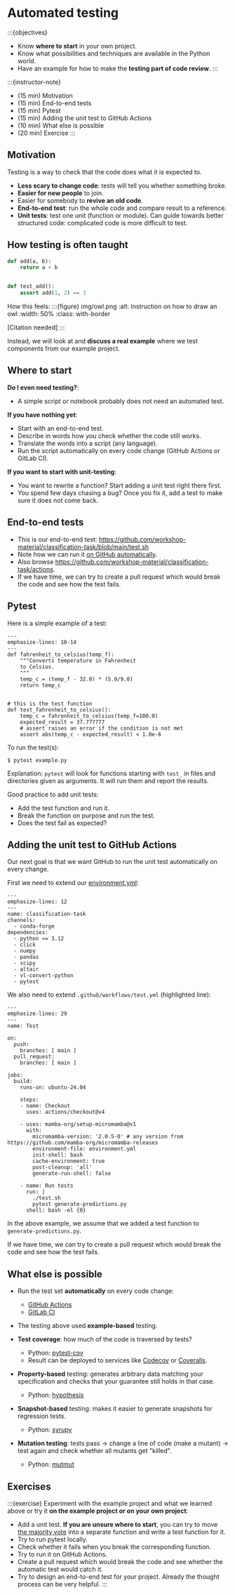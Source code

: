 # Automated testing

:::{objectives}
- Know **where to start** in your own project.
- Know what possibilities and techniques are available in the Python world.
- Have an example for how to make the **testing part of code review**.
:::

:::{instructor-note}
- (15 min) Motivation
- (15 min) End-to-end tests
- (15 min) Pytest
- (15 min) Adding the unit test to GitHub Actions
- (10 min) What else is possible
- (20 min) Exercise
:::


## Motivation

Testing is a way to check that the code does what it is expected to.

- **Less scary to change code**: tests will tell you whether something broke.
- **Easier for new people** to join.
- Easier for somebody to **revive an old code**.
- **End-to-end test**: run the whole code and compare result to a reference.
- **Unit tests**: test one unit (function or module). Can guide towards better
  structured code: complicated code is more difficult to test.


## How testing is often taught

```python
def add(a, b):
    return a + b


def test_add():
    assert add(1, 2) == 3
```

How this feels:
:::{figure} img/owl.png
:alt: Instruction on how to draw an owl
:width: 50%
:class: with-border

[Citation needed]
:::

Instead, we will look at and **discuss a real example** where we test components
from our example project.


## Where to start

**Do I even need testing?**:
- A simple script or notebook probably does not need an automated test.

**If you have nothing yet**:
- Start with an end-to-end test.
- Describe in words how *you* check whether the code still works.
- Translate the words into a script (any language).
- Run the script automatically on every code change (GitHub Actions or GitLab CI).

**If you want to start with unit-testing**:
- You want to rewrite a function? Start adding a unit test right there first.
- You spend few days chasing a bug? Once you fix it, add a test to make sure it does not come back.


## End-to-end tests

- This is our end-to-end test: <https://github.com/workshop-material/classification-task/blob/main/test.sh>
- Note how we can run it [on GitHub automatically](https://github.com/workshop-material/classification-task/blob/d5baee6a7600986b5fccc2fca4ee80a90c2d5f69/.github/workflows/test.yml#L28).
- Also browse <https://github.com/workshop-material/classification-task/actions>.
- If we have time, we can try to create a pull request which would break the
  code and see how the test fails.


## Pytest

Here is a simple example of a test:
```{code-block} python
---
emphasize-lines: 10-14
---
def fahrenheit_to_celsius(temp_f):
    """Converts temperature in Fahrenheit
    to Celsius.
    """
    temp_c = (temp_f - 32.0) * (5.0/9.0)
    return temp_c


# this is the test function
def test_fahrenheit_to_celsius():
    temp_c = fahrenheit_to_celsius(temp_f=100.0)
    expected_result = 37.777777
    # assert raises an error if the condition is not met
    assert abs(temp_c - expected_result) < 1.0e-6
```

To run the test(s):
```console
$ pytest example.py
```

Explanation: `pytest` will look for functions starting with `test_` in files
and directories given as arguments. It will run them and report the results.

Good practice to add unit tests:
- Add the test function and run it.
- Break the function on purpose and run the test.
- Does the test fail as expected?


## Adding the unit test to GitHub Actions

Our next goal is that we want GitHub to run the unit test
automatically on every change.

First we need to extend our
[environment.yml](https://github.com/workshop-material/classification-task/blob/main/environment.yml):
```{code-block} yaml
---
emphasize-lines: 12
---
name: classification-task
channels:
  - conda-forge
dependencies:
  - python <= 3.12
  - click
  - numpy
  - pandas
  - scipy
  - altair
  - vl-convert-python
  - pytest
```

We also need to extend `.github/workflows/test.yml` (highlighted line):
```{code-block} yaml
---
emphasize-lines: 29
---
name: Test

on:
  push:
    branches: [ main ]
  pull_request:
    branches: [ main ]

jobs:
  build:
    runs-on: ubuntu-24.04

    steps:
    - name: Checkout
      uses: actions/checkout@v4

    - uses: mamba-org/setup-micromamba@v1
      with:
        micromamba-version: '2.0.5-0' # any version from https://github.com/mamba-org/micromamba-releases
        environment-file: environment.yml
        init-shell: bash
        cache-environment: true
        post-cleanup: 'all'
        generate-run-shell: false

    - name: Run tests
      run: |
        ./test.sh
        pytest generate-predictions.py
      shell: bash -el {0}
```

In the above example, we assume that we added a test function to `generate-predictions.py`.

If we have time, we can try to create a pull request which would break the
code and see how the test fails.


## What else is possible

- Run the test set **automatically** on every code change:
  - [GitHub Actions](https://github.com/features/actions)
  - [GitLab CI](https://docs.gitlab.com/ee/ci/)

- The testing above used **example-based** testing.

- **Test coverage**: how much of the code is traversed by tests?
  - Python: [pytest-cov](https://pytest-cov.readthedocs.io/)
  - Result can be deployed to services like [Codecov](https://about.codecov.io/) or [Coveralls](https://coveralls.io/).

- **Property-based** testing: generates arbitrary data matching your specification and checks that your guarantee still holds in that case.
  - Python: [hypothesis](https://hypothesis.readthedocs.io/)

- **Snapshot-based** testing: makes it easier to generate snapshots for regression tests.
  - Python: [syrupy](https://syrupy-project.github.io/syrupy/)

- **Mutation testing**: tests pass -> change a line of code (make a mutant) -> test again and check whether all mutants get "killed".
  - Python: [mutmut](https://mutmut.readthedocs.io/)


## Exercises

:::{exercise}
Experiment with the example project and what we learned above or try it **on
the example project or on your own project**:
- Add a unit test. **If you are unsure where to start**, you can try to move
  [the majority
  vote](https://github.com/workshop-material/classification-task/blob/79ce3be8fc187afbc33c91c11ea7003ce9bf56cd/generate_predictions.py#L28)
  into a separate function and write a test function for it.
- Try to run pytest locally.
- Check whether it fails when you break the corresponding function.
- Try to run it on GitHub Actions.
- Create a pull request which would break the code and see whether the automatic test would catch it.
- Try to design an end-to-end test for your project. Already the thought
  process can be very helpful.
:::
